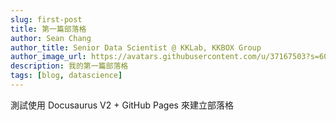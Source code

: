 ```yaml
---
slug: first-post
title: 第一篇部落格
author: Sean Chang
author_title: Senior Data Scientist @ KKLab, KKBOX Group
author_image_url: https://avatars.githubusercontent.com/u/37167503?s=60&v=4
description: 我的第一篇部落格
tags: [blog, datascience]
---
```


測試使用 Docusaurus V2 + GitHub Pages 來建立部落格